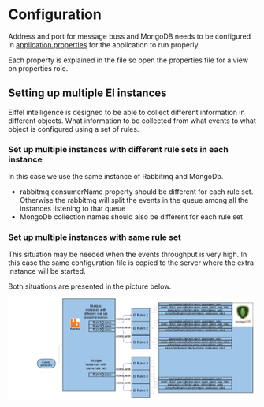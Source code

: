 # Configuration

Address and port for message buss and MongoDB needs to be configured in 
[application.properties](https://github.com/Ericsson/eiffel-intelligence/blob/master/src/main/resources/application.properties) 
for the application to run properly.

Each property is explained in the file so open the properties file for a view 
on properties role.

## Setting up multiple EI instances

Eiffel intelligence is designed to be able to collect different information in different objects. What information to be collected from what events to what object is configured using a set of rules.

### Set up multiple instances with different rule sets in each instance

In this case we use the same instance of Rabbitmq and MongoDb.

  - rabbitmq.consumerName property should be different for each rule set. Otherwise the rabbitmq will split the events in the queue among all the instances listening to that queue
  - MongoDb collection names should also be different for each rule set
  
### Set up multiple instances with same rule set

This situation may be needed when the events throughput is very high. In this case the same configuration file is copied to the server where the extra instance will be started. 
  
  
  Both situations are presented in the picture below.
  
<img src="images/multiple_EI_instances.png">
</img>
